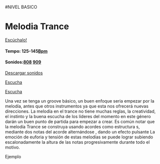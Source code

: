 
#NIVEL BASICO


# Melodia Trance 

[Escúchalo!](https://www.youtube.com/user/Quakeschranzer666)


#### Tempo: 125-145[Bpm](http://es.wikipedia.org/wiki/Pulsaciones_por_minuto) 
#### Sonidos:[808](http://es.wikipedia.org/wiki/Roland_TR-808) [909](http://es.wikipedia.org/wiki/Roland_TR-909)
[Descargar sonidos](http://samples.kb6.de/downloads_snare_drum.php)


[Escucha](http://picosong.com/9KGk) 



[Escucha](http://picosong.com/9KGL) 

Una vez se tenga un groove básico, un buen enfoque seria empezar por la melodía, antes que  otros instrumentos ya que esta nos ofrecerá nuevas direcciones.
La melodía en el trance no tiene muchas reglas, la creatividad, el instinto y la buena escucha de los líderes del momento en este género darán un buen punto de partida para empezar a crear.
Es común notar que la melodía Trance se construya  usando  acordes como estructura s, mediante dos notas  del acorde alternándose , dando un efecto pulsante
La emoción de euforia y tensión de estas melodías se puede lograr subiendo escalonadamente la altura de las notas progresivamente durante todo el motivo.

Ejemplo
